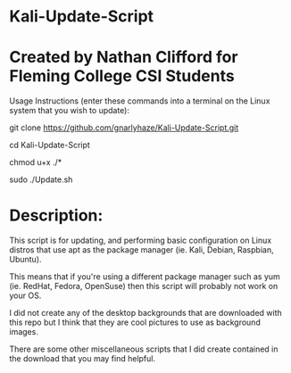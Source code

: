 # Kali-Update-Script

# Created by Nathan Clifford for Fleming College CSI Students

Usage Instructions (enter these commands into a terminal on the Linux system that you wish to update):

git clone https://github.com/gnarlyhaze/Kali-Update-Script.git 

cd Kali-Update-Script

chmod u+x ./*

sudo ./Update.sh

# Description:
This script is for updating, and performing basic configuration on Linux distros that use apt as the package manager (ie. Kali, Debian, Raspbian, Ubuntu).

This means that if you're using a different package manager such as yum (ie. RedHat, Fedora, OpenSuse) then this script will probably not work on your OS.

I did not create any of the desktop backgrounds that are downloaded with this repo but I think that they are cool pictures to use as background images.

There are some other miscellaneous scripts that I did create contained in the download that you may find helpful. 
